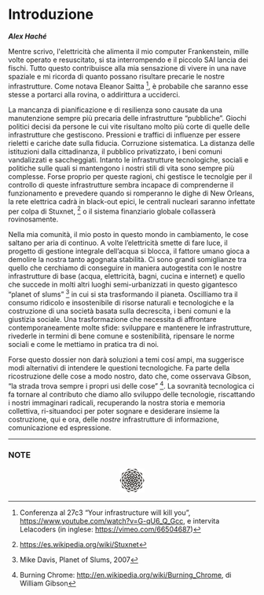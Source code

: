 **Introduzione**
===

***Alex Haché***

Mentre scrivo, l'elettricità che alimenta il mio computer Frankenstein, mille volte operato e resuscitato, si sta interrompendo e il piccolo SAI lancia dei fischi. Tutto questo contribuisce alla mia sensazione di vivere in una nave spaziale e mi ricorda di quanto possano risultare precarie le nostre infrastrutture. Come notava Eleanor Saitta [^1], è probabile che saranno esse stesse a portarci alla rovina, o addirittura a ucciderci. 

La mancanza di pianificazione e di resilienza sono causate da una manutenzione sempre più precaria delle infrastrutture “pubbliche”. Giochi politici decisi da persone le cui vite risultano molto più corte di quelle delle infrastrutture che gestiscono. Pressioni e traffici di influenze per essere rieletti e cariche date sulla fiducia. Corruzione sistematica. La distanza delle istituzioni dalla cittadinanza, il pubblico privatizzato, i beni comuni vandalizzati e saccheggiati. Intanto le infrastrutture tecnologiche, sociali e politiche sulle quali si mantengono i nostri stili di vita sono sempre più complesse. Forse proprio per queste ragioni, chi gestisce le tecnolgie per il controllo di queste infrastrutture sembra incapace di comprenderne il funzionamento e prevedere quando si romperanno le dighe di New Orleans, la rete elettrica cadrà in black-out epici, le centrali nucleari saranno infettate per colpa di Stuxnet, [^2] o il sistema finanziario globale collasserà rovinosamente. 

Nella mia comunità, il mio posto in questo mondo in cambiamento, le cose saltano per aria di continuo. A volte l’elettricità smette di fare luce, il progetto di gestione integrale dell’acqua si blocca, il fattore umano gioca a demolire la nostra tanto agognata stabilità. Ci sono grandi somiglianze tra quello che cerchiamo di conseguire in maniera autogestita con le nostre infrastrutture di base (acqua, elettricità, bagni, cucina e internet) e quello che succede in molti altri luoghi semi-urbanizzati in questo gigantesco “planet of slums” [^3] in cui si sta trasformando il pianeta. Oscilliamo tra il consumo ridicolo e insostenibile di risorse naturali e tecnologiche e la costruzione di una società basata sulla decrescita, i beni comuni e la giustizia sociale. Una trasformazione che necessita di affrontare contemporaneamente molte sfide: sviluppare e mantenere le infrastrutture, rivederle in termini di bene comune e sostenibilità, ripensare le norme sociali e come le mettiamo in pratica tra di noi. 

Forse questo dossier non darà soluzioni a temi cosí ampi, ma suggerisce modi alternativi di intendere le questioni tecnologiche. Fa parte della ricostruzione delle cose a modo nostro, dato che, come osservava Gibson, “la strada trova sempre i propri usi delle cose” [^4]. La sovranità tecnologica ci fa tornare al contributo che diamo allo sviluppo delle tecnologie, riscattando i nostri immaginari radicali, recuperando la nostra storia e memoria collettiva, ri-situandoci per poter sognare e desiderare insieme la costruzione, qui e ora, delle *nostre* infrastrutture di informazione, comunicazione ed espressione. 

---

### NOTE

[^1]: Conferenza al 27c3 “Your infrastructure will kill you”, https://www.youtube.com/watch?v=G-qU6_Q_Gcc, e intervita Lelacoders (in inglese: https://vimeo.com/66504687)

[^2]: https://es.wikipedia.org/wiki/Stuxnet

[^3]: Mike Davis, Planet of Slums, 2007

[^4]: Burning Chrome: http://en.wikipedia.org/wiki/Burning_Chrome, di William Gibson

<p align="center"><img src="../../end0.png"></p>
